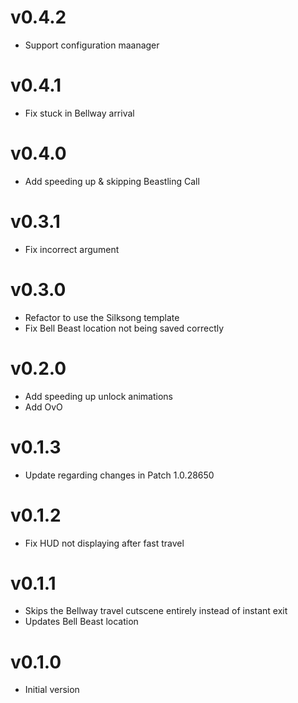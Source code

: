 # v0.4.2

- Support configuration maanager

# v0.4.1

- Fix stuck in Bellway arrival

# v0.4.0

- Add speeding up & skipping Beastling Call

# v0.3.1

- Fix incorrect argument

# v0.3.0

- Refactor to use the Silksong template
- Fix Bell Beast location not being saved correctly

# v0.2.0

- Add speeding up unlock animations
- Add OvO

# v0.1.3

- Update regarding changes in Patch 1.0.28650

# v0.1.2

- Fix HUD not displaying after fast travel

# v0.1.1

- Skips the Bellway travel cutscene entirely instead of instant exit
- Updates Bell Beast location

# v0.1.0

- Initial version

